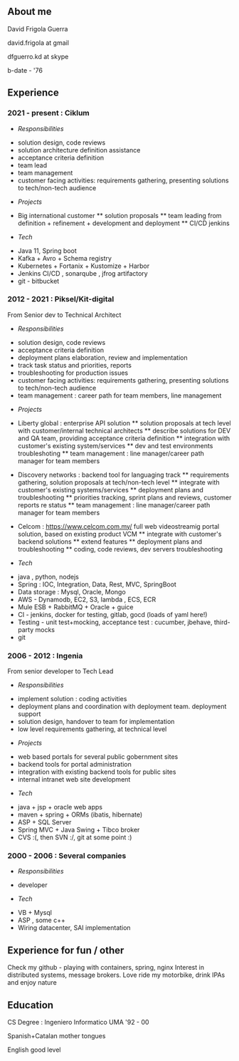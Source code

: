 ## About me

David Frigola Guerra

david.frigola at gmail 

dfguerro.kd at skype

b-date - '76

## Experience

### 2021 - present : Ciklum

- *Responsibilities*

* solution design, code reviews
* solution architecture definition assistance
* acceptance criteria definition
* team lead
* team management
* customer facing activities:  requirements gathering, presenting solutions to tech/non-tech audience

- *Projects*

* Big international customer
** solution proposals
** team leading from definition + refinement + development and deployment
** CI/CD jenkins

- *Tech*

* Java 11, Spring boot
* Kafka + Avro + Schema registry
* Kubernetes + Fortanix + Kustomize + Harbor 
* Jenkins CI/CD , sonarqube , jfrog artifactory
* git - bitbucket


### 2012 - 2021 : Piksel/Kit-digital

From Senior dev to Technical Architect

- *Responsibilities* 

* solution design, code reviews
* acceptance criteria definition
* deployment plans elaboration, review and implementation
* track task status and priorities, reports
* troubleshooting for production issues
* customer facing activities:  requirements gathering, presenting solutions to tech/non-tech audience
* team management : career path for team members, line management

- *Projects*

* Liberty global : enterprise API solution
** solution proposals at tech level with customer/internal technical architects
** describe solutions for DEV and QA team, providing acceptance criteria definition
** integration with customer's existing system/services
** dev and test environments troubleshoting 
** team management : line manager/career path manager for team members


* Discovery networks : backend tool for languaging track
** requirements gathering, solution proposals at tech/non-tech level
** integrate with customer's existing systems/services
** deployment plans and troubleshooting
** priorities tracking, sprint plans and reviews, customer reports re status
** team management : line manager/career path manager for team members


* Celcom : https://www.celcom.com.my/ full web videostreamig portal solution, based on existing product VCM
** integrate with customer's backend solutions
** extend features 
** deployment plans and troubleshooting
** coding, code reviews, dev servers troubleshooting

- *Tech*

* java , python, nodejs
* Spring : IOC, Integration, Data, Rest, MVC, SpringBoot
* Data storage : Mysql, Oracle, Mongo
* AWS - Dynamodb, EC2, S3, lambda , ECS, ECR
* Mule ESB + RabbitMQ + Oracle + guice
* CI - jenkins, docker for testing, gitlab, gocd (loads of yaml here!)
* Testing - unit test+mocking, acceptance test : cucumber, jbehave, third-party mocks
* git 


### 2006 - 2012 : Ingenia

From senior developer to Tech Lead

- *Responsibilities*

* implement solution : coding activities
* deployment plans and coordination with deployment team. deployment support
* solution design, handover to team for implementation
* low level requirements gathering, at technical level

- *Projects*

* web based portals for several public gobernment sites
* backend tools for portal administration
* integration with existing backend tools for public sites
* internal intranet web site development

- *Tech* 

* java + jsp + oracle web apps
* maven + spring + ORMs (ibatis, hibernate)
* ASP + SQL Server
* Spring MVC + Java Swing + Tibco broker 
* CVS :(, then SVN :/, git at some point :)

### 2000 - 2006 : Several companies

- *Responsibilities*

* developer

- *Tech*

* VB + Mysql
* ASP , some c++
* Wiring datacenter, SAI implementation


## Experience for fun / other

Check my github - playing with containers, spring, nginx
Interest in distributed systems, message brokers.
Love ride my motorbike, drink IPAs and enjoy nature

## Education

CS Degree : Ingeniero Informatico UMA
'92 - 00

Spanish+Catalan  mother tongues

English good level
